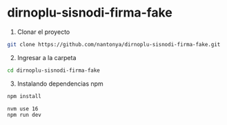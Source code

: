# dirnoplu-sisnodi-firma-fake
1. Clonar el proyecto
```sh
git clone https://github.com/nantonya/dirnoplu-sisnodi-firma-fake.git
```
2. Ingresar a la carpeta
```sh
cd dirnoplu-sisnodi-firma-fake
```
3. Instalando dependencias npm
```sh
npm install
```
```sh
nvm use 16
npm run dev
```